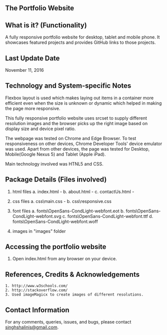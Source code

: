    The Portfolio Website
----------------------------


What is it? (Functionality)
---------------------------
A fully responsive portfolio website for desktop, tablet and mobile phone. It showcases featured projects and provides GitHub links to those projects.


Last Update Date
-----------------
November 11, 2016


Technology and System-specific Notes
------------------------------------
Flexbox layout is used which makes laying out items in a container more efficient even when the size is unknown or dynamic which helped in making the page more responsive.

This fully responsive portfolio website uses srcset to supply different resolution images and the browser picks up the right image based on display size and device pixel ratio. 

The webpage was tested on Chrome and Edge Browser. To test responsiveness on other devices, Chrome Developer Tools' device emulator was used. Apart from other devices, the page was tested for Desktop, Mobile(Google Nexus 5) and Tablet (Apple iPad).

Main technology involved was HTNL5 and CSS. 


Package Details (Files involved) 
--------------------------------
  1. html files
    a. index.html - 
    b. about.html - 
    c. contactUs.html - 
	 
  2. css files
    a. css\main.css - 
    b. css\responsive.css 
  
  3. font files
    a. fonts\OpenSans-CondLight-webfont.eot
    b. fonts\OpenSans-CondLight-webfont.svg
    c. fonts\OpenSans-CondLight-webfont.ttf
    d. fonts\OpenSans-CondLight-webfont.woff
    
  4. images in "images" folder
  
  	
Accessing the portfolio website
-------------------------------
  1. Open index.html from any browser on your device.


References, Credits & Acknowledgements
---------------------------------------
	1. http://www.w3schools.com/
	2. http://stackoverflow.com/	
	3. Used imageMagicx to create images of different resolutions.


Contact Information
--------------------
For any comments, queries, issues, and bugs, please contact singhshalinis@gmail.com.
